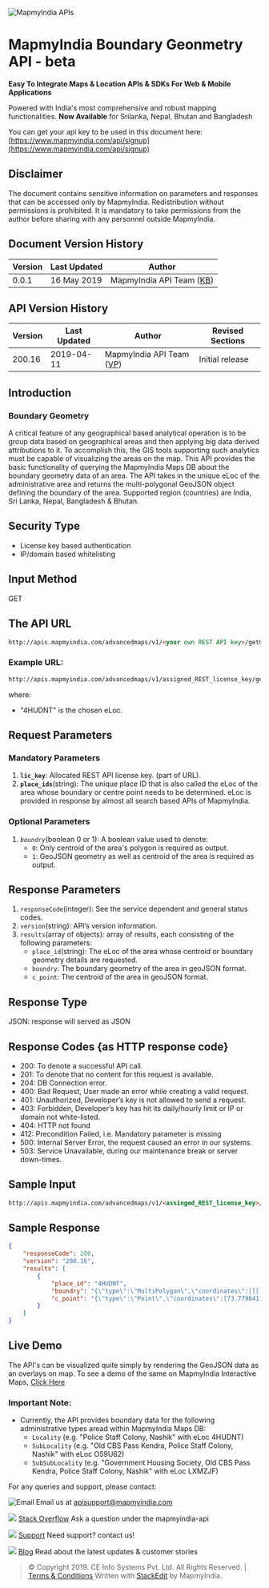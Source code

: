 ![MapmyIndia APIs](https://www.mapmyindia.com/api/img/mapmyindia-api.png)

# MapmyIndia Boundary Geonmetry API - beta

**Easy To Integrate Maps & Location APIs & SDKs For Web & Mobile Applications**

Powered with India's most comprehensive and robust mapping functionalities.
**Now Available**  for Srilanka, Nepal, Bhutan and Bangladesh

You can get your api key to be used in this document here: [https://www.mapmyindia.com/api/signup](https://www.mapmyindia.com/api/signup)

## Disclaimer
The document contains sensitive information on parameters and responses that can be accessed only by MapmyIndia.
Redistribution without permissions is prohibited.
It is mandatory to take permissions from the author before sharing with any personnel outside MapmyIndia.

## Document Version History

| Version | Last Updated | Author |
| ---- | ---- | ---- |
| 0.0.1 | 16 May 2019 | MapmyIndia API Team ([KB](https://github.com/kunalbharti)) |

## API Version History

| Version | Last Updated | Author | Revised Sections |
| ---- | ---- | ---- | ---- |
| 200.16 | 2019-04-11 | MapmyIndia API Team ([VP](https://github.com/Vishwajit1986)) | Initial release |


## Introduction

### Boundary Geometry

A critical feature of any geographical based analytical operation is to be group data based on geographical areas and then applying big data derived  attributions to it. To accomplish this, the GIS tools supporting such analytics must be capable of visualizing the areas on the map. This API provides the basic functionality of querying the MapmyIndia Maps DB about the boundary geometry data of an area. The API takes in the unique eLoc of the administrative area and returns the multi-polygonal GeoJSON object defining the boundary of the area.
Supported region (countries) are India, Sri Lanka, Nepal, Bangladesh & Bhutan. 

## Security Type
- License key based authentication
- IP/domain based whitelisting


## Input Method
GET

## The API URL

```html
http://apis.mapmyindia.com/advancedmaps/v1/<your own REST API key>/getGeometry?place_ids=<eLoc of the area>&boundry=<boolean 0 or 1>
```

### Example URL: 
```html
http://apis.mapmyindia.com/advancedmaps/v1/assigned_REST_license_key/getGeometry?place_ids=4HUDNT&boundry=1
```
where: 
- "4HUDNT" is the chosen eLoc.


## Request Parameters

### Mandatory Parameters

1.  **`lic_key`**: Allocated REST API license key. (part of URL).
2.  **`place_ids`**(string): The unique place ID that is also called the eLoc of the area whose boundary or centre point needs to be determined. eLoc is provided in response by almost all search based APIs of MapmyIndia.


### Optional Parameters

1. *`boundry`*(boolean 0 or 1): A boolean value used to denote: 
	- `0`: Only centroid of the area's polygon is required as output.
	- `1`: GeoJSON geometry as well as centroid of the area is required as output.

## Response Parameters

1.	`responseCode`(integer): See the service dependent and general status codes.
2.	`version`(string): API’s version information.
3.	`results`(array of objects): array of results, each consisting of the following parameters:
	- `place_id`(string): The eLoc of the area whose centroid or boundary geometry details are requested.
	- `boundry`: The boundary geometry of the area in geoJSON format.
	- `c_point`: The centroid of the area in geoJSON format.

## Response Type
JSON: response will served as JSON


## Response Codes {as HTTP response code}

- 200: To denote a successful API call.
- 201: To denote that no content for this request is available.
- 204: DB Connection error.
- 400: Bad Request, User made an error while creating a valid request.
- 401: Unauthorized, Developer’s key is not allowed to send a request.
- 403: Forbidden, Developer’s key has hit its daily/hourly limit or IP or domain not white-listed.
- 404: HTTP not found
- 412: Precondition Failed, i.e. Mandatory parameter is missing
- 500: Internal Server Error, the request caused an error in our systems.
- 503: Service Unavailable, during our maintenance break or server down-times.

## Sample Input
```html
http://apis.mapmyindia.com/advancedmaps/v1/<assinged_REST_license_key>/getGeometry?place_ids=4HUDNT&boundry=1
```

## Sample Response

```json
{
    "responseCode": 200,
    "version": "200.16",
    "results": [
        {
            "place_id": "4HUDNT",
            "boundry": "{\"type\":\"MultiPolygon\",\"coordinates\":[[[[73.776855,20.001019],[73.776878,20.001189],[73.777054,20.001945],[73.77717,20.002533],[73.77725,20.00295],[73.777284,20.003093],[73.777362,20.003082],[73.777664,20.00304],[73.777819,20.003701],[73.777989,20.00443],[73.778149,20.00594],[73.778349,20.005947],[73.778347,20.005679],[73.778349,20.005411],[73.77835,20.005173],[73.778865,20.005204],[73.779306,20.005199],[73.779309,20.005395],[73.779315,20.005775],[73.779296,20.005905],[73.779291,20.00598],[73.779816,20.005999],[73.780416,20.006001],[73.781082,20.006018],[73.781082,20.005998],[73.781081,20.005973],[73.781066,20.005367],[73.781062,20.005182],[73.781058,20.004969],[73.781049,20.00458],[73.781039,20.004105],[73.781036,20.003896],[73.781033,20.003701],[73.781025,20.003235],[73.781013,20.003089],[73.780961,20.002992],[73.783314,20.002935],[73.782834,20.001589],[73.782749,20.001352],[73.782529,20.000741],[73.782441,20.000715],[73.782365,20.000704],[73.782275,20.000699],[73.782118,20.000694],[73.781351,20.000723],[73.780863,20.000754],[73.780434,20.000781],[73.779748,20.000805],[73.778327,20.000852],[73.777855,20.000867],[73.777062,20.000948],[73.776855,20.001019]]]]}",
            "c_point": "{\"type\":\"Point\",\"coordinates\":[73.7798417141965,20.0028819879532]}"
        }
    ]
}
```


## Live Demo

The API's can be visualized quite simply by rendering the GeoJSON data as an overlays on map.
To see a demo of the same on MapmyIndia Interactive Maps, 
[Click Here](https://jsfiddle.net/kunalbharti/nv1zqru2/)

### Important Note: 
- Currently, the API provides boundary data for the following administrative types aread within MapmyIndia Maps DB: 
	- `Locality` (e.g. "Police Staff Colony, Nashik" with eLoc 4HUDNT)
	- `SubLocality` (e.g. "Old CBS Pass Kendra, Police Staff Colony, Nashik" with eLoc O59U62)
	- `SubSubLocality` (e.g. "Government Housing Society, Old CBS Pass Kendra, Police Staff Colony, Nashik" with eLoc LXMZJF)

For any queries and support, please contact: 

![Email](https://www.google.com/a/cpanel/mapmyindia.co.in/images/logo.gif?service=google_gsuite) 
Email us at [apisupport@mapmyindia.com](mailto:apisupport@mapmyindia.com)

![](https://www.mapmyindia.com/api/img/icons/stack-overflow.png)
[Stack Overflow](https://stackoverflow.com/questions/tagged/mapmyindia-api)
Ask a question under the mapmyindia-api

![](https://www.mapmyindia.com/api/img/icons/support.png)
[Support](https://www.mapmyindia.com/api/index.php#f_cont)
Need support? contact us!

![](https://www.mapmyindia.com/api/img/icons/blog.png)
[Blog](http://www.mapmyindia.com/blog/)
Read about the latest updates & customer stories


> © Copyright 2019. CE Info Systems Pvt. Ltd. All Rights Reserved. | [Terms & Conditions](http://www.mapmyindia.com/api/terms-&-conditions)
>  Written with [StackEdit](https://stackedit.io/) by MapmyIndia.
